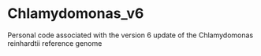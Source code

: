 # Chlamydomonas_v6
Personal code associated with the version 6 update of the Chlamydomonas reinhardtii reference genome
